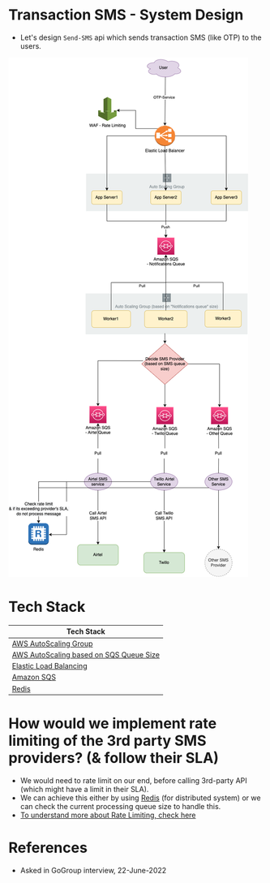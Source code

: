 
# Transaction SMS - System Design
- Let's design `Send-SMS` api which sends transaction SMS (like OTP) to the users.

![](Transaction-SMS-API-Design.drawio.png)

# Tech Stack

| Tech Stack                                                                                                                             |
|----------------------------------------------------------------------------------------------------------------------------------------|
| [AWS AutoScaling Group](../../2_AWS/3_ComputeServices/AmazonEC2/AutoScalingGroup/Readme.md)                                  |
| [AWS AutoScaling based on SQS Queue Size](../../2_AWS/3_ComputeServices/AmazonEC2/AutoScalingGroup/SQSBasedScalingPolicy.md) |
| [Elastic Load Balancing](../../2_AWS/1_NetworkingAndContentDelivery/2_ApplicationNetworking/ElasticLoadBalancer/Readme.md)   |
| [Amazon SQS](../../2_AWS/5_MessageBrokerServices/AmazonSQS/Readme.md)                                                        |
| [Redis](../../3_Databases/8_InMemory-Databases/Redis/Readme.md)                                                 |

# How would we implement rate limiting of the 3rd party SMS providers? (& follow their SLA)
- We would need to rate limit on our end, before calling 3rd-party API (which might have a limit in their SLA).
- We can achieve this either by using [Redis](../../3_Databases/8_InMemory-Databases/Redis/Readme.md) (for distributed system) or we can check the current processing queue size to handle this.
- [To understand more about Rate Limiting, check here](../RateLimiterAPI/Readme.md)

# References
- Asked in GoGroup interview, 22-June-2022